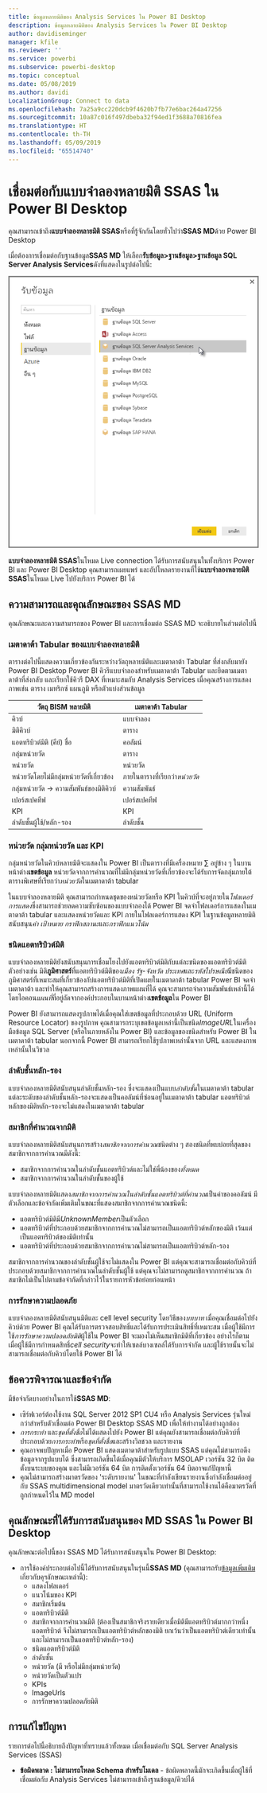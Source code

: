 ```yaml
---
title: ข้อมูลหลายมิติของ Analysis Services ใน Power BI Desktop
description: ข้อมูลหลายมิติของ Analysis Services ใน Power BI Desktop
author: davidiseminger
manager: kfile
ms.reviewer: ''
ms.service: powerbi
ms.subservice: powerbi-desktop
ms.topic: conceptual
ms.date: 05/08/2019
ms.author: davidi
LocalizationGroup: Connect to data
ms.openlocfilehash: 7a25a9cc220dcb9f4620b7fb77e6bac264a47256
ms.sourcegitcommit: 10a87c016f497dbeba32f94ed1f3688a70816fea
ms.translationtype: HT
ms.contentlocale: th-TH
ms.lasthandoff: 05/09/2019
ms.locfileid: "65514740"
---
```

# <a name="connect-to-ssas-multidimensional-models-in-power-bi-desktop"></a>เชื่อมต่อกับแบบจำลองหลายมิติ SSAS ใน Power BI Desktop
คุณสามารถเข้าถึง**แบบจำลองหลายมิติ SSAS**หรือที่รู้จักกันโดยทั่วไปว่า**SSAS MD**ด้วย Power BI Desktop

เมื่อต้องการเชื่อมต่อกับฐานข้อมูล**SSAS MD** ให้เลือก**รับข้อมูล&gt;ฐานข้อมูล&gt;ฐานข้อมูล SQL Server Analysis Services**ดังที่แสดงในรูปต่อไปนี้:

![](media/desktop-ssas-multidimensional/ssas-multidimensional-2.png)

**แบบจำลองหลายมิติ SSAS**ในโหมด Live connection ได้รับการสนับสนุนในทั้งบริการ Power BI และ Power BI Desktop คุณสามารถเผยแพร่ และอัปโหลดรายงานที่ใช้**แบบจำลองหลายมิติ SSAS**ในโหมด Live ไปยังบริการ Power BI ได้

## <a name="capabilities-and-features-of-ssas-md"></a>ความสามารถและคุณลักษณะของ SSAS MD
คุณลักษณะและความสามารถของ Power BI และการเชื่อมต่อ SSAS MD จะอธิบายในส่วนต่อไปนี้

### <a name="tabular-metadata-of-multidimensional-models"></a>เมตาดาต้า Tabular ของแบบจำลองหลายมิติ
ตารางต่อไปนี้แสดงความเกี่ยวข้องกันระหว่างวัตถุหลายมิติและเมตาดาต้า Tabular ที่ส่งกลับมายัง Power BI Desktop Power BI คิวรีแบบจำลองสำหรับเมตาดาต้า Tabular และยึดตามเมตาดาต้าที่ส่งกลับ และเรียกใช้คิวรี DAX ที่เหมาะสมกับ Analysis Services เมื่อคุณสร้างการแสดงภาพเช่น ตาราง เมทริกซ์ แผนภูมิ หรือตัวแบ่งส่วนข้อมูล

| วัตถุ BISM หลายมิติ | เมตาดาต้า Tabular |
| --- | --- |
| คิวบ์ |แบบจำลอง |
| มิติคิวบ์ |ตาราง |
| แอตทริบิวต์มิติ (คีย์) ชื่อ |คอลัมน์ |
| กลุ่มหน่วยวัด |ตาราง |
| หน่วยวัด |หน่วยวัด |
| หน่วยวัดโดยไม่มีกลุ่มหน่วยวัดที่เกี่ยวข้อง |ภายในตารางที่เรียกว่า*หน่วยวัด* |
| กลุ่มหน่วยวัด -> ความสัมพันธ์ของมิติคิวบ์ |ความสัมพันธ์ |
| เปอร์สเปคทีฟ |เปอร์สเปคทีฟ |
| KPI |KPI |
| ลำดับชั้นผู้ใช้/หลัก-รอง |ลำดับชั้น |

### <a name="measures-measure-groups-and-kpis"></a>หน่วยวัด กลุ่มหน่วยวัด และ KPI
กลุ่มหน่วยวัดในคิวบ์หลายมิติจะแสดงใน Power BI เป็นตารางที่มีเครื่องหมาย ∑ อยู่ข้าง ๆ ในบานหน้าต่าง**เขตข้อมูล** หน่วยวัดจากการคำนวณที่ไม่มีกลุ่มหน่วยวัดที่เกี่ยวข้องจะได้รับการจัดกลุ่มภายใต้ตารางพิเศษที่เรียกว่า*หน่วยวัด*ในเมตาดาต้า tabular

ในแบบจำลองหลายมิติ คุณสามารถกำหนดชุดของหน่วยวัดหรือ KPI ในคิวบ์ที่จะอยู่ภายใน*โฟลเดอร์การแสดง*ซึ่งสามารถช่วยลดความซับซ้อนของแบบจำลองได้ Power BI จดจำโฟลเดอร์การแสดงในเมตาดาต้า tabular และแสดงหน่วยวัดและ KPI ภายในโฟลเดอร์การแสดง KPI ในฐานข้อมูลหลายมิติสนับสนุน*ค่า* *เป้าหมาย* *กราฟิกสถานะ*และ*กราฟิกแนวโน้ม*

### <a name="dimension-attribute-type"></a>ชนิดแอตทริบิวต์มิติ
แบบจำลองหลายมิติยังสนับสนุนการเชื่อมโยงไปยังแอตทริบิวต์มิติกับแต่ละชนิดของแอตทริบิวต์มิติ ตัวอย่างเช่น มิติ**ภูมิศาสตร์**ที่แอตทริบิวต์มิติของ*เมือง* *รัฐ-จังหวัด* *ประเทศ*และ*รหัสไปรษณีย์*มีชนิดของภูมิศาสตร์ที่เหมาะสมที่เกี่ยวข้องกับ่แอตทริบิวต์มิติที่เปิดเผยในเมตาดาต้า tabular Power BI จดจำเมตาดาต้า และทำให้คุณสามารถสร้างการแสดงภาพแผนที่ได้ คุณจะสามารถจำความสัมพันธ์เหล่านี้ได้โดยไอคอน*แผนที่*ที่อยู่ถัดจากองค์ประกอบในบานหน้าต่าง**เขตข้อมูล**ใน Power BI

Power BI ยังสามารถแสดงรูปภาพได้เมื่อคุณใส่เขตข้อมูลที่ประกอบด้วย URL (Uniform Resource Locator) ของรูปภาพ คุณสามารถระบุเขตข้อมูลเหล่านี้เป็นชนิด*ImageURL*ในเครื่องมือข้อมูล SQL Server (หรือในภายหลังใน Power BI) และข้อมูลของชนิดสำหรับ Power BI ในเมตาดาต้า tabular นอกจากนี้ Power BI สามารถเรียกใช้รูปภาพเหล่านั้นจาก URL และแสดงภาพเหล่านั้นในวิชวล

### <a name="parent-child-hierarchies"></a>ลำดับชั้นหลัก-รอง
แบบจำลองหลายมิติสนับสนุนลำดับชั้นหลัก-รอง ซึ่งจะแสดงเป็นแบบ*ลำดับชั้น*ในเมตาดาต้า tabular แต่ละระดับของลำดับชั้นหลัก-รองจะแสดงเป็นคอลัมน์ที่ซ่อนอยู่ในเมตาดาต้า tabular แอตทริบิวต์หลักของมิติหลัก-รองจะไม่แสดงในเมตาดาต้า tabular

### <a name="dimension-calculated-members"></a>สมาชิกที่คำนวณจากมิติ
แบบจำลองหลายมิติสนับสนุนการสร้าง*สมาชิกจากการคำนวณ*ชนิดต่าง ๆ สองชนิดที่พบบ่อยที่สุดของสมาชิกจากการคำนวณมีดังนี้:

* สมาชิกจากการคำนวณในลำดับชั้นแอตทริบิวต์และไม่ใช่พี่น้องของ*ทั้งหมด*
* สมาชิกจากการคำนวณในลำดับชั้นของผู้ใช้

แบบจำลองหลายมิติแสดง*สมาชิกจากการคำนวณในลำดับชั้นแอตทริบิวต์ที่คำนวณ*เป็นค่าของคอลัมน์ มีตัวเลือกและข้อจำกัดเพิ่มเติมในขณะที่แสดงสมาชิกจากการคำนวณชนิดนี้:

* แอตทริบิวต์มิติมี*UnknownMember*เป็นตัวเลือก
* แอตทริบิวต์ที่ประกอบด้วยสมาชิกจากการคำนวณไม่สามารถเป็นแอตทริบิวต์หลักของมิติ เว้นแต่เป็นแอตทริบิวต์ของมิติเท่านั้น
* แอตทริบิวต์ที่ประกอบด้วยสมาชิกจากการคำนวณไม่สามารถเป็นแอตทริบิวต์หลัก-รอง

สมาชิกจากการคำนวณของลำดับชั้นผู้ใช้จะไม่แสดงใน Power BI แต่คุณจะสามารถเชื่อมต่อกับคิวบ์ที่ประกอบด้วยสมาชิกจากการคำนวณในลำดับชั้นผู้ใช้ แต่คุณจะไม่สามารถดูสมาชิกจากการคำนวณ ถ้าสมาชิกไม่เป็นไปตามข้อจำกัดที่กล่าวไว้ในรายการหัวข้อย่อยก่อนหน้า

### <a name="security"></a>การรักษาความปลอดภัย
แบบจำลองหลายมิติสนับสนุนมิติและ cell level security โดยวิธีของ*บทบาท* เมื่อคุณเชื่อมต่อไปยังคิวบ์ด้วย Power BI คุณได้รับการตรวจสอบสิทธิ์และได้รับการประเมินสิทธิ์ที่เหมาะสม เมื่อผู้ใช้มีการใช้*การรักษาความปลอดภัยมิติ*ผู้ใช้ใน Power BI จะมองไม่เห็นสมาชิกมิติที่เกี่ยวข้อง อย่างไรก็ตาม เมื่อผู้ใช้มีการกำหนดสิทธิ์*cell security*จะทำให้เซลล์บางเซลล์ได้รับการจำกัด และผู้ใช้รายนั้นจะไม่สามารถเชื่อมต่อกับคิวบ์โดยใช้ Power BI ได้

## <a name="considerations-and-limitations"></a>ข้อควรพิจารณาและข้อจำกัด
มีข้อจำกัดบางอย่างในการใช้**SSAS MD**:

* เซิร์ฟเวอร์ต้องใช้งาน SQL Server 2012 SP1 CU4 หรือ Analysis Services รุ่นใหม่กว่าสำหรับตัวเชื่อมต่อ Power BI Desktop SSAS MD เพื่อให้ทำงานได้อย่างถูกต้อง
* *การกระทำ* และ*ชุดที่ตั้งชื่อ*ไม่ได้แสดงไปยัง Power BI แต่คุณยังสามารถเชื่อมต่อกับคิวบ์ที่ประกอบด้วย*การกระทำ*หรือ*ชุดที่ตั้งชื่อ*และสร้างวิลชวล และรายงาน
* คุณอาจพบปัญหาเมื่อ Power BI แสดงเมตาดาต้าสำหรับรูปแบบ SSAS แต่คุณไม่สามารถดึงข้อมูลจากรูปแบบได้ ซึ่งสามารถเกิดขึ้นได้เมื่อคุณมีตัวให้บริการ MSOLAP เวอร์ชัน 32 บิต ติดตั้งบนระบบของคุณ และไม่มีเวอร์ชัน 64 บิต การติดตั้งเวอร์ชัน 64 บิตอาจแก้ปัญหานี้
* คุณไม่สามารถสร้างมาตรวัดของ 'ระดับรายงาน' ในขณะที่กำลังเขียนรายงานซึ่งกำลังเชื่อมต่ออยู่กับ SSAS multidimensional model มาตรวัดเดียวเท่านั้นที่สามารถใช้งานได้คือมาตรวัดที่ถูกกำหนดไว้ใน MD model

## <a name="supported-features-of-ssas-md-in-power-bi-desktop"></a>คุณลักษณะที่ได้รับการสนับสนุนของ MD SSAS ใน Power BI Desktop
คุณลักษณะต่อไปนี้ของ SSAS MD ได้รับการสนับสนุนใน Power BI Desktop:

* การใช้องค์ประกอบต่อไปนี้ได้รับการสนับสนุนในรุ่นนี้**SSAS MD** (คุณสามารถรับ[ข้อมูลเพิ่มเติม](https://msdn.microsoft.com/library/jj969574.aspx)เกี่ยวกับคุฯลักษณะเหล่านี้):
  * แสดงโฟลเดอร์
  * แนวโน้มของ KPI
  * สมาชิกเริ่มต้น
  * แอตทริบิวต์มิติ
  * สมาชิกจากการคำนวณมิติ (ต้องเป็นสมาชิกจริงรายเดียวเมื่อมิติมีแอตทริบิวต์มากกว่าหนึ่งแอตทริบิวต์ จึงไม่สามารถเป็นแอตทริบิวต์หลักของมิติ ยกเว้นว่าเป็นแอตทริบิวต์เดียวเท่านั้น และไม่สามารถเป็นแอตทริบิวต์หลัก-รอง)
  * ชนิดแอตทริบิวต์มิติ
  * ลำดับชั้น
  * หน่วยวัด (มี หรือไม่มีกลุ่มหน่วยวัด)
  * หน่วยวัดเป็นตัวแปร
  * KPIs
  * ImageUrls
  * การรักษาความปลอดภัยมิติ

## <a name="troubleshooting"></a>การแก้ไขปัญหา 
รายการต่อไปนี้อธิบายถึงปัญหาที่ทราบแล้วทั้งหมด เมื่อเชื่อมต่อกับ SQL Server Analysis Services (SSAS) 

* **ข้อผิดพลาด : ไม่สามารถโหลด Schema สำหรับโมเดล** - ข้อผิดพลาดนี้มักจะเกิดขึ้นเมื่อผู้ใช้ที่เชื่อมต่อกับ Analysis Services ไม่สามารถเข้าถึงฐานข้อมูล/คิวบ์ได้
